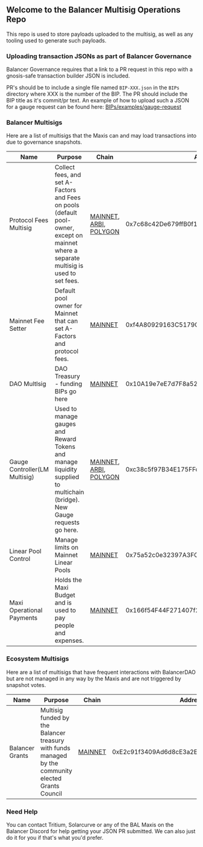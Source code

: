 ## Welcome to the Balancer Multisig Operations Repo
This repo is used to store payloads uploaded to the multisig, as well as any tooling used to generate such payloads.

### Uploading transaction JSONs as part of Balancer Governance
Balancer Governance requires that a link to a PR request in this repo with a gnosis-safe transaction builder JSON is included.

PR's should be to include a single file named `BIP-XXX.json` in the `BIPs` directory where XXX is the number of the BIP.  The PR should include the BIP title as it's commit/pr text.
An example of how to upload such a JSON for a gauge request can be found here: [BIPs/examples/gauge-request](BIPs/Examples/gauge-request)

### Balancer Multisigs
Here are a list of multisigs that the Maxis can and may load transactions into due to governance snapshots.

| Name                          | Purpose                                                                                                                                 | Chain                                                                                                                                                                                                                                                                           | Address                                     |
|-------------------------------|-----------------------------------------------------------------------------------------------------------------------------------------|---------------------------------------------------------------------------------------------------------------------------------------------------------------------------------------------------------------------------------------------------------------------------------|---------------------------------------------|
| Protocol Fees Multisig        | Collect fees, and set A-Factors and Fees on pools (default pool-owner, except on mainnet where a separate multisig is used to set fees. | [MAINNET](https://gnosis-safe.io/app/eth:0x7c68c42De679ffB0f16216154C996C354cF1161B/home), [ARBI](https://gnosis-safe.io/app/arb1:0x7c68c42De679ffB0f16216154C996C354cF1161B/home), [POLYGON](https://gnosis-safe.io/app/matic:0x7c68c42De679ffB0f16216154C996C354cF1161B/home) | 0x7c68c42De679ffB0f16216154C996C354cF1161B  |
| Mainnet Fee Setter            | Default pool owner for Mainnet that can set A-Factors and protocol fees.                                                                | [MAINNET](https://gnosis-safe.io/app/eth:0xf4A80929163C5179Ca042E1B292F5EFBBE3D89e6/home)                                                                                                                                                                                       | 0xf4A80929163C5179Ca042E1B292F5EFBBE3D89e6  |
| DAO Multlsig                  | DAO Treasury - funding BIPs go here                                                                                                     | [MAINNET](https://gnosis-safe.io/app/eth:0x10A19e7eE7d7F8a52822f6817de8ea18204F2e4f/home)                                                                                                                                                                                       | 0x10A19e7eE7d7F8a52822f6817de8ea18204F2e4f  |
| Gauge Controller(LM Multisig) | Used to manage gauges and Reward Tokens and manage liquidity supplied to multichain (bridge).  New Gauge requests go here.              | [MAINNET](https://gnosis-safe.io/app/eth:0xc38c5f97B34E175FFd35407fc91a937300E33860/home), [ARBI](https://gnosis-safe.io/app/arb1:0xc38c5f97B34E175FFd35407fc91a937300E33860/home), [POLYGON](https://gnosis-safe.io/app/matic:0xc38c5f97B34E175FFd35407fc91a937300E33860/home) | 0xc38c5f97B34E175FFd35407fc91a937300E33860  |
| Linear Pool Control           | Manage limits on Mainnet Linear Pools                                                                                                   | [MAINNET](https://gnosis-safe.io/app/eth:0x75a52c0e32397A3FC0c052E2CeB3479802713Cf4/home)                                                                                                                                                                                       | 0x75a52c0e32397A3FC0c052E2CeB3479802713Cf4  |
| Maxi Operational Payments     | Holds the Maxi Budget and is used to pay people and expenses.                                                                           | [MAINNET](https://gnosis-safe.io/app/eth:0x166f54F44F271407f24AA1BE415a730035637325/home)                                                                                                                                                                                       | 0x166f54F44F271407f24AA1BE415a730035637325  |

### Ecosystem Multisigs
Here are a list of multisigs that have frequent interactions with BalancerDAO but are not managed in any way by the Maxis and are not triggered by snapshot votes.

| Name             | Purpose                                                                                              | Chain                                                                                     | Address                                    |
|------------------|------------------------------------------------------------------------------------------------------|-------------------------------------------------------------------------------------------|--------------------------------------------|
| Balancer Grants  | Multisig funded by the Balancer treasury with funds managed by the community elected Grants Council  | [MAINNET](https://gnosis-safe.io/app/eth:0xE2c91f3409Ad6d8cE3a2E2eb330790398CB23597/home) | 0xE2c91f3409Ad6d8cE3a2E2eb330790398CB23597 | 

### Need Help
You can contact Tritium, Solarcurve or any of the BAL Maxis on the Balancer Discord for help getting your JSON PR submitted.  We can also just do it for you if that's what you'd prefer.
